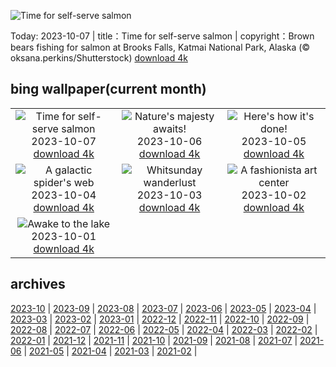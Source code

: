 ![Time for self-serve salmon](https://cn.bing.com/th?id=OHR.GrizzlyFalls_EN-US9219501224_UHD.jpg&w=1000)

Today: 2023-10-07 | title：Time for self-serve salmon | copyright：Brown bears fishing for salmon at Brooks Falls, Katmai National Park, Alaska (© oksana.perkins/Shutterstock) [download 4k](https://cn.bing.com/th?id=OHR.GrizzlyFalls_EN-US9219501224_UHD.jpg)

## bing wallpaper(current month)

|  |  |  |
| :----: | :----: | :----: |
| ![Time for self-serve salmon](https://cn.bing.com/th?id=OHR.GrizzlyFalls_EN-US9219501224_UHD.jpg&pid=hp&w=384&h=216&rs=1&c=4) <br/>2023-10-07 [download 4k](https://cn.bing.com/th?id=OHR.GrizzlyFalls_EN-US9219501224_UHD.jpg)| ![Nature's majesty awaits!](https://cn.bing.com/th?id=OHR.TaughannockFalls_EN-US8509030625_UHD.jpg&pid=hp&w=384&h=216&rs=1&c=4) <br/>2023-10-06 [download 4k](https://cn.bing.com/th?id=OHR.TaughannockFalls_EN-US8509030625_UHD.jpg)| ![Here's how it's done!](https://cn.bing.com/th?id=OHR.GentooJump_EN-US3267430533_UHD.jpg&pid=hp&w=384&h=216&rs=1&c=4) <br/>2023-10-05 [download 4k](https://cn.bing.com/th?id=OHR.GentooJump_EN-US3267430533_UHD.jpg)|
| ![A galactic spider's web](https://cn.bing.com/th?id=OHR.TarantulaNebula_EN-US3085335513_UHD.jpg&pid=hp&w=384&h=216&rs=1&c=4) <br/>2023-10-04 [download 4k](https://cn.bing.com/th?id=OHR.TarantulaNebula_EN-US3085335513_UHD.jpg)| ![Whitsunday wanderlust](https://cn.bing.com/th?id=OHR.WhitsundaySwirl_EN-US2946291997_UHD.jpg&pid=hp&w=384&h=216&rs=1&c=4) <br/>2023-10-03 [download 4k](https://cn.bing.com/th?id=OHR.WhitsundaySwirl_EN-US2946291997_UHD.jpg)| ![A fashionista art center](https://cn.bing.com/th?id=OHR.VuittonFoundation_EN-US2808914200_UHD.jpg&pid=hp&w=384&h=216&rs=1&c=4) <br/>2023-10-02 [download 4k](https://cn.bing.com/th?id=OHR.VuittonFoundation_EN-US2808914200_UHD.jpg)|
| ![Awake to the lake](https://cn.bing.com/th?id=OHR.LakeBledSunrise_EN-US2708574517_UHD.jpg&pid=hp&w=384&h=216&rs=1&c=4) <br/>2023-10-01 [download 4k](https://cn.bing.com/th?id=OHR.LakeBledSunrise_EN-US2708574517_UHD.jpg)|

## archives

[2023-10](./archives/en-US/2023-10.md) | [2023-09](./archives/en-US/2023-09.md) | [2023-08](./archives/en-US/2023-08.md) | [2023-07](./archives/en-US/2023-07.md) | [2023-06](./archives/en-US/2023-06.md) | [2023-05](./archives/en-US/2023-05.md) | [2023-04](./archives/en-US/2023-04.md) | [2023-03](./archives/en-US/2023-03.md) |
[2023-02](./archives/en-US/2023-02.md) | [2023-01](./archives/en-US/2023-01.md) | [2022-12](./archives/en-US/2022-12.md) | [2022-11](./archives/en-US/2022-11.md) | [2022-10](./archives/en-US/2022-10.md) | [2022-09](./archives/en-US/2022-09.md) | [2022-08](./archives/en-US/2022-08.md) | [2022-07](./archives/en-US/2022-07.md) |
[2022-06](./archives/en-US/2022-06.md) | [2022-05](./archives/en-US/2022-05.md) | [2022-04](./archives/en-US/2022-04.md) | [2022-03](./archives/en-US/2022-03.md) | [2022-02](./archives/en-US/2022-02.md) | [2022-01](./archives/en-US/2022-01.md) | [2021-12](./archives/en-US/2021-12.md) | [2021-11](./archives/en-US/2021-11.md) |
[2021-10](./archives/en-US/2021-10.md) | [2021-09](./archives/en-US/2021-09.md) | [2021-08](./archives/en-US/2021-08.md) | [2021-07](./archives/en-US/2021-07.md) | [2021-06](./archives/en-US/2021-06.md) | [2021-05](./archives/en-US/2021-05.md) | [2021-04](./archives/en-US/2021-04.md) | [2021-03](./archives/en-US/2021-03.md) |
[2021-02](./archives/en-US/2021-02.md) |

